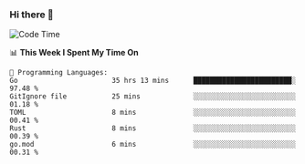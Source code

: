 ### Hi there 👋

<!--
**CrazyCollin/crazycollin** is a ✨ _special_ ✨ repository because its `README.md` (this file) appears on your GitHub profile.

Here are some ideas to get you started:

- 🔭 I’m currently working on ...
- 🌱 I’m currently learning ...
- 👯 I’m looking to collaborate on ...
- 🤔 I’m looking for help with ...
- 💬 Ask me about ...
- 📫 How to reach me: ...
- 😄 Pronouns: ...
- ⚡ Fun fact: ...
-->

<!--START_SECTION:waka-->
![Code Time](http://img.shields.io/badge/Code%20Time-1%2C395%20hrs%2034%20mins-blue)

📊 **This Week I Spent My Time On** 

```text
💬 Programming Languages: 
Go                       35 hrs 13 mins      ████████████████████████░   97.48 % 
GitIgnore file           25 mins             ░░░░░░░░░░░░░░░░░░░░░░░░░   01.18 % 
TOML                     8 mins              ░░░░░░░░░░░░░░░░░░░░░░░░░   00.41 % 
Rust                     8 mins              ░░░░░░░░░░░░░░░░░░░░░░░░░   00.39 % 
go.mod                   6 mins              ░░░░░░░░░░░░░░░░░░░░░░░░░   00.31 % 
```


<!--END_SECTION:waka-->
